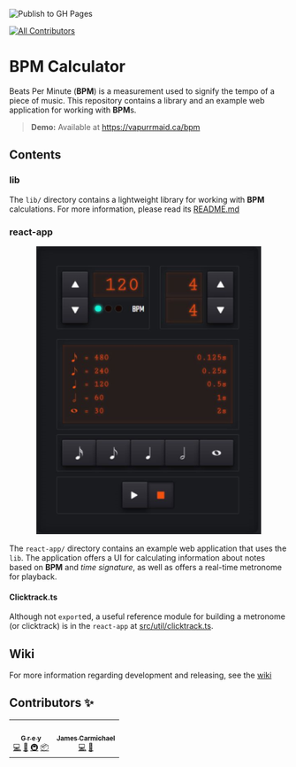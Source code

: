 ![Publish to GH Pages](https://github.com/vapurrmaid/bpm/workflows/Publish%20to%20GH%20Pages/badge.svg?event=push)

<!-- ALL-CONTRIBUTORS-BADGE:START - Do not remove or modify this section -->

[![All Contributors](https://img.shields.io/badge/all_contributors-2-orange.svg?style=flat-square)](#contributors-)

<!-- ALL-CONTRIBUTORS-BADGE:END -->

# BPM Calculator

Beats Per Minute (**BPM**) is a measurement used to signify the tempo of a piece
of music. This repository contains a library and an example web application for
working with **BPM**s.

> **Demo:** Available at <https://vapurrmaid.ca/bpm>

## Contents

### lib

The `lib/` directory contains a lightweight library for working with **BPM**
calculations. For more information, please read its [README.md](lib/README.md)

### react-app

<p align="center">
  <a href="https://vapurrmaid.ca/bpm">
    <img alt="BPM Calculator UI" src="./img/bpm-calc.png">
  </a>
</p>

The `react-app/` directory contains an example web application that uses the
`lib`. The application offers a UI for calculating information about notes based
on **BPM** and _time signature_, as well as offers a real-time metronome for
playback.

#### Clicktrack.ts

Although not `export`ed, a useful reference module for building a metronome (or
clicktrack) is in the `react-app` at
[src/util/clicktrack.ts](https://github.com/vapurrmaid/bpm/blob/master/react-app/src/util/clicktrack.ts).

## Wiki

For more information regarding development and releasing, see the
[wiki](https://github.com/vapurrmaid/bpm/wiki)

## Contributors ✨

<!-- ALL-CONTRIBUTORS-LIST:START - Do not remove or modify this section -->
<!-- prettier-ignore-start -->
<!-- markdownlint-disable -->
<table>
  <tr>
    <td align="center"><a href="https://vapurrmaid.ca"><img src="https://avatars0.githubusercontent.com/u/11184711?v=4" width="100px;" alt=""/><br /><sub><b>G r e y</b></sub></a><br /><a href="https://github.com/vapurrmaid/bpm/commits?author=vapurrmaid" title="Code">💻</a> <a href="https://github.com/vapurrmaid/bpm/commits?author=vapurrmaid" title="Documentation">📖</a> <a href="#infra-vapurrmaid" title="Infrastructure (Hosting, Build-Tools, etc)">🚇</a> <a href="#platform-vapurrmaid" title="Packaging/porting to new platform">📦</a></td>
    <td align="center"><a href="https://www.jamescarmichael.ca/"><img src="https://avatars2.githubusercontent.com/u/11744140?v=4" width="100px;" alt=""/><br /><sub><b>James Carmichael</b></sub></a><br /><a href="https://github.com/vapurrmaid/bpm/commits?author=updownupdown" title="Code">💻</a> <a href="#design-updownupdown" title="Design">🎨</a></td>
  </tr>
</table>

<!-- markdownlint-enable -->
<!-- prettier-ignore-end -->

<!-- ALL-CONTRIBUTORS-LIST:END -->
